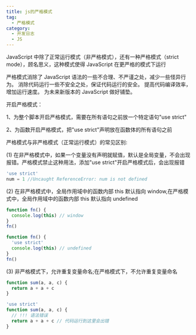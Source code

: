 ```yaml
---
title: js的严格模式
tag:
  - 严格模式
category:
  - 开发日志
  - JS
---
```


JavaScript 中除了正常运行模式（非严格模式），还有一种严格模式（strict mode），顾名思义，这种模式使得 JavaScript 在更严格的模式下运行

严格模式消除了 JavaScript 语法的一些不合理、不严谨之处，减少一些怪异行为。
消除代码运行一些不安全之处，保证代码运行的安全。
提高代码编译效率，增加运行速度。
为未来新版本的 JavaScript 做好铺垫。

开启严格模式：

1、为整个脚本开启严格模式，需要在所有语句之前放一个特定语句"use strict"

2、为函数开启严格模式，把"use strict"声明放在函数体的所有语句之前

严格模式与非严格模式（正常运行模式）的常见区别:

(1) 在非严格模式中，如果一个变量没有声明就赋值，默认是全局变量，不会出现报错。严格模式禁止这种用法，添加"use strict"开启严格模式后，会出现报错

```js
'use strict'
num = 1 //Uncaught ReferenceError: num is not defined
```

(2) 在非严格模式中，全局作用域中的函数内部 this 默认指向 window,在严格模式中，全局作用域中的函数内部 this 默认指向 undefined

```js
function fn() {
  console.log(this) // window
}
fn()
```

```js
function fn() {
  'use strict'
  console.log(this) // undefined
}
fn()
```

(3) 非严格模式下，允许重复变量命名;在严格模式下，不允许重复变量命名

```js
function sum(a, a, c) {
  return a + a + c
}
```

```js
'use strict'
function sum(a, a, c) {
  // !!! 语法错误
  return a + a + c // 代码运行到这里会出错
}
```
